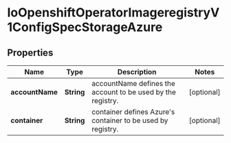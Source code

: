 
# IoOpenshiftOperatorImageregistryV1ConfigSpecStorageAzure

## Properties
Name | Type | Description | Notes
------------ | ------------- | ------------- | -------------
**accountName** | **String** | accountName defines the account to be used by the registry. |  [optional]
**container** | **String** | container defines Azure&#39;s container to be used by registry. |  [optional]




